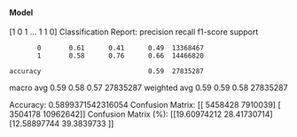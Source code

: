 #### Model
[1 0 1 ... 1 1 0]
Classification Report:
              precision    recall  f1-score   support

           0       0.61      0.41      0.49  13368467
           1       0.58      0.76      0.66  14466820

    accuracy                           0.59  27835287
   macro avg       0.59      0.58      0.57  27835287
weighted avg       0.59      0.59      0.58  27835287

Accuracy: 0.5899371542316054
Confusion Matrix:
[[ 5458428  7910039]
 [ 3504178 10962642]]
Confusion Matrix (%):
[[19.60974212 28.41730714]
 [12.58897744 39.3839733 ]]
